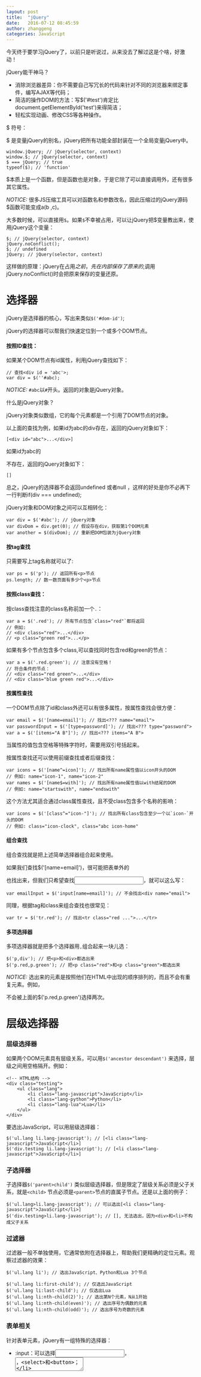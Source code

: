```yaml
---
layout: post
title:  "jQuery"
date:   2016-07-12 08:45:59
author: zhanggeng
categories: JavaScript
---
```


今天终于要学习jQuery了，以前只是听说过，从来没去了解过这是个啥，好激动！

jQuery能干神马？

* 消除浏览器差异：你不需要自己写冗长的代码来针对不同的浏览器来绑定事件，编写AJAX等代码；
* 简洁的操作DOM的方法：写$('#test')肯定比document.getElementById('test')来得简洁；
* 轻松实现动画、修改CSS等各种操作。

$ 符号：

$ 是变量jQuery的别名，jQuery把所有功能全部封装在一个全局变量jQuery中。

```
window.jQuery; // jQuery(selector, context)
window.$; // jQuery(selector, context)
$ === jQuery; // true
typeof($); // 'function'
```

$本质上是一个函数，但是函数也是对象，于是它除了可以直接调用外，还有很多其它属性。

*NOTICE:* 很多JS压缩工具可以对函数名和参数改名，因此压缩过的jQuery源码$函数可能变成a(b ,c)。

大多数时候，可以直接用`$`。如果`$`不幸被占用，可以让jQuery把$变量教出来，使用jQuery这个变量：

```
$; // jQuery(selector, context)
jQuery.noConflict();
$; // undefined
jQuery; // jQuery(selector, context)
```

这样做的原理：jQuery在占用$之前，先在内部保存了原来的$,调用jQuery.noConflict()时会把原来保存的变量还原。

# 选择器

jQuery是选择器的核心，写出来类似`$('#dom-id')`;

jQuery的选择器可以帮我们快速定位到一个或多个DOM节点。

#### 按照ID查找：

如果某个DOM节点有id属性，利用jQuery查找如下：

```
// 查找<div id = 'abc'>;
var div = $(''#abc);
```

*NOTICE:* `#abc`以`#`开头。返回的对象是jQuery对象。

什么是jQuery对象？

jQuery对象类似数组，它的每个元素都是一个引用了DOM节点的对象。

以上面的查找为例，如果id为abc的div存在，返回的jQuery对象如下：

```
[<div id="abc">...</div>]
```

如果id为abc的<div>不存在，返回的jQuery对象如下：

```
[]
```
总之，jQuery的选择器不会返回undefined 或者null ，这样的好处是你不必再下一行判断if(div === undefined);

jQuery对象和DOM对象之间可以互相转化：

```
var div = $('#abc'); // jQuery对象
var divDom = div.get(0); // 假设存在div，获取第1个DOM元素
var another = $(divDom); // 重新把DOM包装为jQuery对象
```

#### 按tag查找

只需要写上tag名称就可以了:

```
var ps = $('p'); // 返回所有<p>节点
ps.length; // 数一数页面有多少个<p>节点
```

#### 按照class查找：

按class查找注意的class名称前加一个`.`：

```
var a = $('.red'); // 所有节点包含`class="red"`都将返回
// 例如:
// <div class="red">...</div>
// <p class="green red">...</p>
```

如果有多个节点包含多个class,可以查找同时包含red和green的节点：

```
var a = $('.red.green'); // 注意没有空格！
// 符合条件的节点：
// <div class="red green">...</div>
// <div class="blue green red">...</div>
```

#### 按属性查找

一个DOM节点除了id和class外还可以有很多属性，按属性查找会很方便：

```
var email = $('[name=email]'); // 找出<??? name="email">
var passwordInput = $('[type=password]'); // 找出<??? type="password">
var a = $('[items="A B"]'); // 找出<??? items="A B">
```
当属性的值包含空格等特殊字符时，需要用双引号括起来。

按属性查找还可以使用前缀查找或者后缀查找：

```
var icons = $('[name^=icon]'); // 找出所有name属性值以icon开头的DOM
// 例如: name="icon-1", name="icon-2"
var names = $('[name$=with]'); // 找出所有name属性值以with结尾的DOM
// 例如: name="startswith", name="endswith"
```

这个方法尤其适合通过class属性查找，且不受class包含多个名称的影响：

```
var icons = $('[class^="icon-"]'); // 找出所有class包含至少一个以`icon-`开头的DOM
// 例如: class="icon-clock", class="abc icon-home"
```

#### 组合查找

组合查找就是把上述简单选择器组合起来使用。

如果我们查找$('[name=email]')，很可能把表单外的<div name="email">也找出来，但我们只希望查找<input>，就可以这么写：

```
var emailInput = $('input[name=email]'); // 不会找出<div name="email">
```

同理，根据tag和class来组合查找也很常见：

```
var tr = $('tr.red'); // 找出<tr class="red ...">...</tr>
```

#### 多项选择器

多项选择器就是把多个选择器用`,`组合起来一块儿选：

```
$('p,div'); // 把<p>和<div>都选出来
$('p.red,p.green'); // 把<p class="red">和<p class="green">都选出来
```

*NOTICE:* 选出来的元素是按照他们在HTML中出现的顺序排列的，而且不会有重复元素。例如，<p class="red green">不会被上面的$('p.red,p.green')选择两次。


# 层级选择器

### 层级选择器

如果两个DOM元素具有层级关系，可以用`$('ancestor descendant')` 来选择，层级之间用空格隔开。例如：

```
<!-- HTML结构 -->
<div class="testing">
    <ul class="lang">
        <li class="lang-javascript">JavaScript</li>
        <li class="lang-python">Python</li>
        <li class="lang-lua">Lua</li>
    </ul>
</div>
```

要选出JavaScript，可以用层级选择器：

```
$('ul.lang li.lang-javascript'); // [<li class="lang-javascript">JavaScript</li>]
$('div.testing li.lang-javascript'); // [<li class="lang-javascript">JavaScript</li>]

```

### 子选择器

子选择器`$('parent>child')` 类似层级选择器，但是限定了层级关系必须是父子关系，就是`<child>` 节点必须是`<parent>`节点的直属子节点。还是以上面的例子：

```
$('ul.lang>li.lang-javascript'); // 可以选出[<li class="lang-javascript">JavaScript</li>]
$('div.testing>li.lang-javascript'); // [], 无法选出，因为<div>和<li>不构成父子关系
```

### 过滤器

过滤器一般不单独使用，它通常依附在选择器上，帮助我们更精确的定位元素。观察过滤器的效果：

```
$('ul.lang li'); // 选出JavaScript、Python和Lua 3个节点

$('ul.lang li:first-child'); // 仅选出JavaScript
$('ul.lang li:last-child'); // 仅选出Lua
$('ul.lang li:nth-child(2)'); // 选出第N个元素，N从1开始
$('ul.lang li:nth-child(even)'); // 选出序号为偶数的元素
$('ul.lang li:nth-child(odd)'); // 选出序号为奇数的元素
```

### 表单相关

针对表单元素，jQuery有一组特殊的选择器：

* :input：可以选择<input>，<textarea>，<select>和<button>；
* :file：可以选择<input type="file">，和input[type=file]一样；
* :checkbox：可以选择复选框，和input[type=checkbox]一样；
* :radio：可以选择单选框，和input[type=radio]一样；
* :focus：可以选择当前输入焦点的元素，例如把光标放到一个<input>上，用$('input:focus')就可以选出；
* :checked：选择当前勾上的单选框和复选框，用这个选择器可以立刻获得用户选择的项目，如$('input[type=radio]:checked')；
* :enabled：可以选择可以正常输入的<input>、<select>等，也就是没有灰掉的输入；
* :disabled：和:enabled正好相反，选择那些不能输入的。
* $('div:visible'); // 所有可见的div
* $('div:hidden'); // 所有隐藏的div


# 查找和过滤

通常情况下选择器可以直接定位到我们想要的元素，但是，当我们拿到一个jQuery对象后，还可以以这个对象为基准，进行查找和过滤。

在某个节点的所有子节点中查找，使用`find()`方法，它本身又接收一个任意的选择器。

```
<!-- HTML结构 -->
<ul class="lang">
    <li class="js dy">JavaScript</li>
    <li class="dy">Python</li>
    <li id="swift">Swift</li>
    <li class="dy">Scheme</li>
    <li name="haskell">Haskell</li>
</ul>
```

用`find()`查找：

```
var ul = $('ul.lang'); // 获得<ul>
var dy = ul.find('.dy'); // 获得JavaScript, Python, Scheme
var swf = ul.find('#swift'); // 获得Swift
var hsk = ul.find('[name=haskell]'); // 获得Haskell
```

如果要从当前节点开始向上查找，使用`parent()`方法：

```
var swf = $('#swift'); // 获得Swift
var parent = swf.parent(); // 获得Swift的上层节点<ul>
var a = swf.parent('div.red'); // 从Swift的父节点开始向上查找，直到找到某个符合条件的节点并返回
```

同一层级的节点，可以通过`next()`和`prev()`方法进行遍历，例如：

当我们已经拿到`swift`节点后：

```
var swift = $('#swift');

swift.next(); // Scheme
swift.next('[name=haskell]'); // Haskell，因为Haskell是后续第一个符合选择器条件的节点

swift.prev(); // Python
swift.prev('.js'); // JavaScript，因为JavaScript是往前第一个符合选择器条件的节点
```

### 过滤

`filter()`方法可以过滤掉不符合选择器条件的节点：

```
var langs = $('ul.lang li'); // 拿到JavaScript, Python, Swift, Scheme和Haskell
var a = langs.filter('.dy'); // 拿到JavaScript, Python, Scheme
```

或者传入一个函数，需要注意的是函数内部的this呗绑定为DOM对象，不是jQuery对象：

```
var langs = $('ul.lang li'); // 拿到JavaScript, Python, Swift, Scheme和Haskell
langs.filter(function () {
    return this.innerHTML.indexOf('S') === 0; // 返回S开头的节点
}); // 拿到Swift, Scheme
```

`map()`方法把一个jQuery对象包含的若干DOM节点转换为其他对象：

```
var langs = $('ul.lang li'); // 拿到JavaScript, Python, Swift, Scheme和Haskell
var arr = langs.map(function () {
    return this.innerHTML;
}).get(); // 用get()拿到包含string的Array：['JavaScript', 'Python', 'Swift', 'Scheme', 'Haskell']
```

一个jQuery对象如果包含了不止一个DOM节点，first()，last()和slice()方法可以返回一个新的jQuery对象，把不需要的DOM节点去掉：

```
var langs = $('ul.lang li'); // 拿到JavaScript, Python, Swift, Scheme和Haskell
var js = langs.first(); // JavaScript，相当于$('ul.lang li:first-child')
var haskell = langs.last(); // Haskell, 相当于$('ul.lang li:last-child')
var sub = langs.slice(2, 4); // Swift, Scheme, 参数和数组的slice()方法一致
```

# 操作DOM

jQuery的强大的选择器，使我们在拿到jQuery对象后，可以轻松的操作对应的DOM节点。

### 修改Text和HTML

jQuery对象的`text()`和`html()`方法分别获取节点的文本和原始HTML文本：

```
<!-- HTML结构 -->
<ul id="test-ul">
    <li class="js">JavaScript</li>
    <li name="book">Java &amp; JavaScript</li>
</ul>
```

用jQuery分别获取文本和HTML:

```
$('#test-ul li[name=book]').text(); // 'Java & JavaScript'
$('#test-ul li[name=book]').html(); // 'Java &amp; JavaScript'
```

分别获取文本和HTML:

```
$('#test-ul li[name=book]').text(); // 'Java & JavaScript'
$('#test-ul li[name=book]').html(); // 'Java &amp; JavaScript'
```

那么该怎么设置文本或者 HTML内容呢？

> 无参数调用text()是获取文本；
> 传入参数就编程设置文本；
> HTML也类似

对下面这个HTML代码进行操作：

```
<ul id="test-ul">
    <li class="js"></li>
    <li name="book"></li>
```

```
var j1 = $('#test-ul li.js');
var j2 = $('#test-ul li[name=book]');

j1.html('<span style="color: red">JavaScript---------</span>');
j2.text('JavaScript & ECMAScript===========');
```

一个jQuery对象可以包含0个或任意个DOM对象，它的方法实际上会作用在对应的每个DOM节点上，因此，我们可以执行一个操作，作用在对应的一组DOM节点上。


### 修改CSS

jQuery对象有个方法：css('name','value');

jQuery对象的所有方法都返回一个jQuery对象（肯可能是新的也可能是自身），这样就可以进行链式调用。

jQuery还提供如下方法：

```
var div = $('#test-div');
div.hasClass('highlight'); // false， class是否包含highlight
div.addClass('highlight'); // 添加highlight这个class
div.removeClass('highlight'); // 删除highlight这个class
```

### 显示和隐藏DOM

jQuery提供了show()和hide()方法，可以实现DOM的隐藏和展示：

```
var a = $('a[target=_blank]');
a.hide();
a.show();
```

*NOTICE:*

隐藏DOM节点并未改变DOM树的结构，它只影响了DOM节点的显示。这和删除DOM节点是不同的。

### 获取DOM信息

jQuery对象，可以让我们直接获取DOM的宽高信息，而无需针对不同浏览器编写特定代码：

```
// 浏览器可视窗口大小:
$(window).width(); // 800
$(window).height(); // 600

// HTML文档大小:
$(document).width(); // 800
$(document).height(); // 3500

// 某个div的大小:
var div = $('#test-div');
div.width(); // 600
div.height(); // 300
div.width(400); // 设置CSS属性 width: 400px，是否生效要看CSS是否有效
div.height('200px'); // 设置CSS属性 height: 200px，是否生效要看CSS是否有效

```

`attr()`和`removeAttr()`方法用于操作DOM节点的属性：

```
// <div id="test-div" name="Test" start="1">...</div>
var div = $('#test-div');
div.attr('data'); // undefined, 属性不存在
div.attr('name'); // 'Test'
div.attr('name', 'Hello'); // div的name属性变为'Hello'
div.removeAttr('name'); // 删除name属性
div.attr('name'); // undefined
```

prop()和attr()类似（我感觉都是用来返回属性对应的值），在HTML5中，有一种属性在DOM节点中可以没有值，只有出现与不出现两种，例如：

```
<input id="test-radio" type="radio" name="test" checked value="1">
```
等价于：

```
<input id="test-radio" type="radio" name="test" checked="checked" value="1">
```

attr()和prop()对于属性checked处理有所不同：

```
var radio = $('#test-radio');
radio.attr('checked'); // 'checked'
radio.prop('checked'); // true
```

prop()返回值更合理一些。用is()方法判断更好：

```
var radio = $('#test-radio');
radio.is(':checked'); // true
```

类似的属性还有selected，处理时最好用`is(':selected')`。

### 操作表单

对于表单元素，jQuery对象统一提供val()方法获取和设置对应的value属性：

```
/*
    <input id="test-input" name="email" value="">
    <select id="test-select" name="city">
        <option value="BJ" selected>Beijing</option>
        <option value="SH">Shanghai</option>
        <option value="SZ">Shenzhen</option>
    </select>
    <textarea id="test-textarea">Hello</textarea>
*/
var
    input = $('#test-input'),
    select = $('#test-select'),
    textarea = $('#test-textarea');

input.val(); // 'test'
input.val('abc@example.com'); // 文本框的内容已变为abc@example.com

select.val(); // 'BJ'
select.val('SH'); // 选择框已变为Shanghai

textarea.val(); // 'Hello'
textarea.val('Hi'); // 文本区域已更新为'Hi'
```

一个val()就统一了各种输入框的取值和赋值的问题。

# 操作文件

HTML表单中，可以上传文件的唯一控件是<input type = "file">

*Notice*: 

当一个表单包含<input type = "file">时，表单的enctype必须指定为`multipart/form-data` ， method必须指定为post，浏览器才能正确编码并以`multipart/form-data`格式发送表单的数据。 

### File API

H5，新增的File API 允许JS读取文件内容，获得更多的文件信息。

H5的File API 提供了File 和FileReader两个主要对象，可以获得文件信息并读取文件。

#### JS demo: 读取用户选取的图片文件，并在一个<div>中预览图像


### 回调：

在JS中，浏览器的JS执行引擎在执行JS代码时，总是以单线程模式执行。任何时候，JS代码都不可能同时又多余1个线程在执行。

那么单线程模式任务的JS，如何处理多任务？

执行多任务时进行异步调用，在此之前设置一个回调函数，当异步调用结束后，回调至回调函数，这样我们就可以在回调函数内获取异步任务执行的结果。

### 修改DOM结构

#### 添加DOM

添加新的DOM节点，除了用jQuery的html()，还可以用append()方法。

append()方法，可以传入HTML片段，原始的DOM对象，jQuery对象和函数对象。

```
ul.append('<li><span>Haskell</span></li>');

// 创建DOM对象:
var ps = document.createElement('li');
ps.innerHTML = '<span>Pascal</span>';
// 添加DOM对象:
ul.append(ps);

// 添加jQuery对象:
ul.append($('#scheme'));

// 添加函数对象:
ul.append(function (index, html) {
    return '<li><span>Language - ' + index + '</span></li>';
});
```

如果要传入函数，那么要求这个函数返回一个字符串、DOM对象或者jQuery对象。

append()把DOM添加到最后，prepend()把DOM添加到最前面。

如果要添加的DOM节点已经存在于HTML文档中，它会先从文档移除，然后再添加，也就是说：append（），你可以移动一个DOM节点。

如要要把新节点插入到指定位置，可以先定位到一个节点，然后用after()方法，同级节点可以用after() 或者 before() 方法。

#### 删除节点

删除DOM节点，拿到jQuery对象后直接调用remove()方法就可以了。如果jQuery对象包含若干DOM节点，可以一次删除多个DOM节点。

# 事件

为什么要用jQuery来处理事件？

JS在浏览器中以单线程模式运行，页面加载后，页面上所有的JS代码被执行完成后，就只能依赖触发事件来执行JS代码。如果在相应的节点绑定了对应的JS处理函数，浏览器接收到用户的鼠标或键盘输入后，就会触发相应的事件。

问题来了，不同浏览器绑定事件的代码都不一样，用jQuery来写绑定事件的代码，就可以屏蔽不同浏览器之间的差异。

`on`绑定一个事件，我们需要传入事件名称和对应的处理函数。

jQuery能够绑定的事件主要包括：

*鼠标事件*

click: 鼠标单击时触发；
dblclick: 鼠标双击时触发；
mouseenter:鼠标进入时触发； 
mouseleave: 鼠标移出时触发；
mousemove: 鼠标在DOM内部移动时触发； 
hover: 鼠标进入和退出时触发两个函数，相当于mouseenter 加上mouseleave.

*键盘事件*

键盘事件仅作用在当前焦点的DOM上，通常是<input> 和 <textarea>、

keydown: 键盘按下时触发；
keyup: 键盘松开时触发；
keypress: 按一次键后触发；

*其他事件*

focus: 当DOM获得焦点时触发；
blur: 当DOM失去焦点时触发；
change: 当<input>、<select> 或<textarea>的内容改变时触发； 
submit : 当<form>提交时触发。 
ready: 当页面被载入并且DOM树完成初始化后触发。

### 事件参数

对于mousemove 和 keypress这些事件，需要传入Event对象作为参数，但是问题是，

1. 我如何知道，Event有哪些方法，或者属性呢？
2. 我怎么知道，有哪些事件需要传入参数呢？


### 取消绑定

一个已被绑定的事件可以解除绑定，通过off('click' , function)实现：

```
function hello() {
    alert('hello!');
}

a.click(hello); // 绑定事件

// 10秒钟后解除绑定:
setTimeout(function () {
    a.off('click', hello);
}, 10000);
```

### 事件触发条件

为什么要手动触发一个事件呢？

### 浏览器安全限制

在浏览器中，有些JS代码只有在用户触发下才能执行。

# 动画

js实现动画原理：以固定的时间间隔，每次把DOM元素的CSS样式修改一点，看起来就像是动画了。

jQuery实现动画非常简单：

### show / hide / toggle():左上角逐渐展开或收缩的

以无参数形式调用show()和hide()，会显示和隐藏DOM元素。但是，只要传递一个时间参数进去，就变成了一个动画。

### slideUp /slideDown/slideToggle：垂直方向逐渐展开或收缩的

### fadeIn/fadeOut/fadeToggle: 淡入淡出，不断设置DOM元素的opacity属性来实现。

### 自定义动画

animate(): 可以实现任意动画效果，我们需要传入的参数是DOM元素最终的CSS状态和时间，jQuery在时间段内不断调整CSS直到达到我们设定的值。

```
var div = $('#test-animate');
div.animate({
    opacity: 0.25,
    width: '256px',
    height: '256px'
}, 3000); // 在3秒钟内CSS过渡到设定值
```

### 串行动画

jQuery的动画效果还可以串行执行，通过delay()方法还可以实现暂停，这样，我们可以实现更复杂的动画效果，因为动画需要执行一段时间，所以jQuery必须不断返回新的Promise对象才能后续执行操作。简单的把动画封装在函数中是不够的。

### 为什么有的动画没有效果

有时候会遇到，有的动画如slideUp()根本没有效果。这是因为jQuery动画的原理是逐渐改变CSS的值，如height从100px逐渐变为0。但是很多不是block性质的DOM元素，对他们设置height根本就不起作用，所以动画也就没有效果。


# AJAX

### ajax

jQuery在全局对象jQuery绑定了ajax()函数，可以处理AJAX请求。ajax(url, settings)函数需要接收一个URL和一个可选的settings对象,常用的选项如下：

* async: 是否异步执行AJAX请求，默认为true,千万不要指定为false;
* method: 发送的method，缺省为‘GET’，可指定为‘POST’、‘PUT’等；
* contentType:发送POST请求的格式，默认值为'application/x-www-form-urlencoded; charset=UTF-8'，也可以指定为text/plain、application/json;
* data: 发送的数据，可以是字符串、数组或object。如果是GET请求，data将被转换成query附加到URL上，如果是POST请求，根据contentType把data序列化成合适的格式；
* headers: 发送的额外的HTTP头，必须是一个object；
* dataType: 接收的数据格式，可以指定为'html'、'xml'、'json'、'text'等，缺省情况下根据响应的Content-Type猜测。














